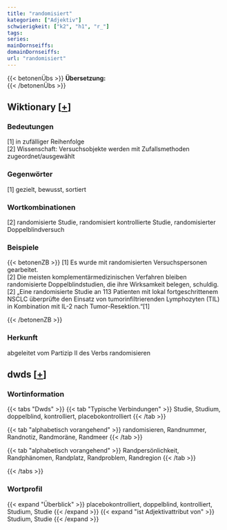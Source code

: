 ```yaml
---
title: "randomisiert"
kategorien: ["Adjektiv"]
schwierigkeit: ["k2", "h1", "r_"]
tags:
series:
mainDornseiffs:
domainDornseiffs:
url: "randomisiert"
---
```


{{< betonenÜbs >}}
**Übersetzung:**  
{{< /betonenÜbs >}}

## Wiktionary [[+](https://de.wiktionary.org/wiki/randomisiert)]

### Bedeutungen
[1] in zufälliger Reihenfolge  
[2] Wissenschaft: Versuchsobjekte werden mit Zufallsmethoden zugeordnet/ausgewählt  

### Gegenwörter
[1] gezielt, bewusst, sortiert  

### Wortkombinationen
[2] randomisierte Studie, randomisiert kontrollierte Studie, randomisierter Doppelblindversuch  

### Beispiele
{{< betonenZB >}}
[1] Es wurde mit randomisierten Versuchspersonen gearbeitet.  
[2] Die meisten komplementärmedizinischen Verfahren bleiben randomisierte Doppelblindstudien, die ihre Wirksamkeit belegen, schuldig.  
[2] „Eine randomisierte Studie an 113 Patienten mit lokal fortgeschrittenem NSCLC überprüfte den Einsatz von tumorinfiltrierenden Lymphozyten (TIL) in Kombination mit IL-2 nach Tumor-Resektion.“[1]  

{{< /betonenZB >}}
### Herkunft
abgeleitet vom Partizip II des Verbs randomisieren  



## dwds [[+](https://www.dwds.de/wb/randomisiert)]

### Wortinformation
{{< tabs "Dwds" >}}
{{< tab "Typische Verbindungen" >}}
Studie, Studium, doppelblind, kontrolliert, placebokontrolliert
{{< /tab >}}

{{< tab "alphabetisch vorangehend" >}}
randomisieren, Randnummer, Randnotiz, Randmoräne, Randmeer
{{< /tab >}}

{{< tab "alphabetisch vorangehend" >}}
Randpersönlichkeit, Randphänomen, Randplatz, Randproblem, Randregion
{{< /tab >}}

{{< /tabs >}}

### Wortprofil
{{< expand "Überblick" >}} placebokontrolliert, doppelblind, kontrolliert, Studium, Studie {{< /expand >}}
{{< expand "ist Adjektivattribut von" >}} Studium, Studie {{< /expand >}}

